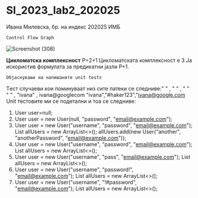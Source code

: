 # SI_2023_lab2_202025
Ивана Милевска, бр. на индекс 202025 ИМБ

`Control Flow Graph`

![Screenshot (308)](https://github.com/milevska2/SI_2023_lab2_202025/assets/129631492/c104abf5-76cb-4329-96ed-c502a3131367)

<b>Цикломатска комплексност</b> P=2+1 Цикломатската комплексност е 3 Ја искористив формулата за предикатни јазли P+1.

`Објаснување на напишаните unit tests`

Tест случаеви кои поминуваат низ сите патеки се следниве:" " , " " , " " " " , "ivana" , ivana@googlecom "ivana","#haker123","ivana@google.com  Unit тестовите ми се подетални и тоа се следниве:

  1. User user=null;
  2. User user = new User(null, "password", "email@example.com");
  3. User user = new User("username", "password", "email@example.com"); List allUsers = new ArrayList<>(); allUsers.add(new User("another", "anotherPassword", "email@example.com"));  
  4. User user = new User("username", "password", "email@example.com"); List allUsers = new ArrayList<>();
  5. User user = new User("username", "pass", "email@example.com"); List allUsers = new ArrayList<>();
  6. User user = new User("username", "password!", "email@example.com"); List allUsers = new ArrayList<>();
  7. User user = new User("username", "!#password", "email@example.com"); List allUsers = new ArrayList<>();

